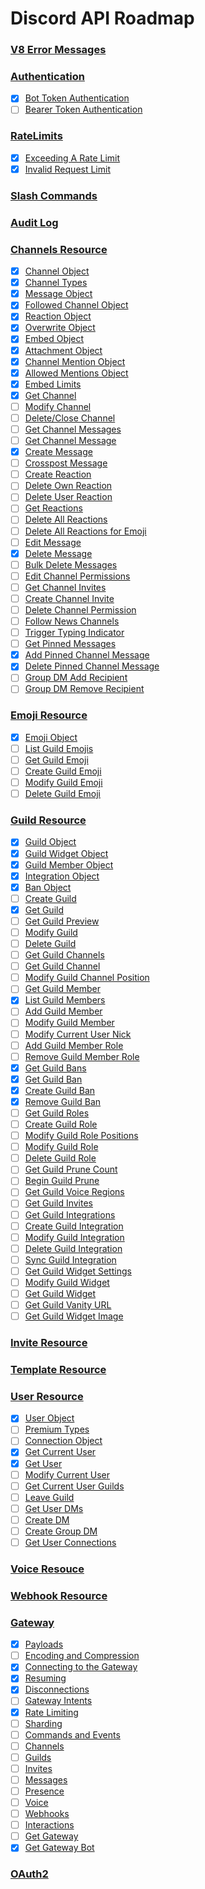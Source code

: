 # Discord API Roadmap

### [V8 Error Messages](https://discord.com/developers/docs/reference#error-messages)
### [Authentication](https://discord.com/developers/docs/reference#authentication)
- [x] [Bot Token Authentication](https://discord.com/developers/docs/reference#authentication-example-bot-token-authorization-header)
- [ ] [Bearer Token Authentication](https://discord.com/developers/docs/reference#authentication-example-bearer-token-authorization-header)
### [RateLimits](https://discord.com/developers/docs/topics/rate-limits)
- [x] [Exceeding A Rate Limit](https://discord.com/developers/docs/topics/rate-limits#exceeding-a-rate-limit)
- [x] [Invalid Request Limit](https://discord.com/developers/docs/topics/rate-limits#invalid-request-limit)
### [Slash Commands](https://discord.com/developers/docs/interactions/slash-commands#slash-commands)
### [Audit Log](https://discord.com/developers/docs/resources/audit-log#audit-logs-resource)
### [Channels Resource](https://discord.com/developers/docs/resources/channel#channels-resource)
- [x] [Channel Object](https://discord.com/developers/docs/resources/channel#channel-object)
- [x] [Channel Types](https://discord.com/developers/docs/resources/channel#channel-object-channel-types)
- [x] [Message Object](https://discord.com/developers/docs/resources/channel#message-object)
- [x] [Followed Channel Object](https://discord.com/developers/docs/resources/channel#followed-channel-object)
- [x] [Reaction Object](https://discord.com/developers/docs/resources/channel#reaction-object)
- [x] [Overwrite Object](https://discord.com/developers/docs/resources/channel#overwrite-object)
- [x] [Embed Object](https://discord.com/developers/docs/resources/channel#embed-object)
- [x] [Attachment Object](https://discord.com/developers/docs/resources/channel#attachment-object)
- [x] [Channel Mention Object](https://discord.com/developers/docs/resources/channel#channel-mention-object)
- [x] [Allowed Mentions Object](https://discord.com/developers/docs/resources/channel#allowed-mentions-object)
- [x] [Embed Limits](https://discord.com/developers/docs/resources/channel#embed-limits)
- [x] [Get Channel](https://discord.com/developers/docs/resources/channel#get-channel)
- [ ] [Modify Channel](https://discord.com/developers/docs/resources/channel#modify-channel)
- [ ] [Delete/Close Channel](https://discord.com/developers/docs/resources/channel#deleteclose-channel)
- [ ] [Get Channel Messages](https://discord.com/developers/docs/resources/channel#get-channel-messages)
- [ ] [Get Channel Message](https://discord.com/developers/docs/resources/channel#get-channel-message)
- [x] [Create Message](https://discord.com/developers/docs/resources/channel#create-message)
- [ ] [Crosspost Message](https://discord.com/developers/docs/resources/channel#crosspost-message)
- [ ] [Create Reaction](https://discord.com/developers/docs/resources/channel#create-reaction)
- [ ] [Delete Own Reaction](https://discord.com/developers/docs/resources/channel#delete-own-reaction)
- [ ] [Delete User Reaction](https://discord.com/developers/docs/resources/channel#delete-user-reaction)
- [ ] [Get Reactions](https://discord.com/developers/docs/resources/channel#get-reactions)
- [ ] [Delete All Reactions](https://discord.com/developers/docs/resources/channel#delete-all-reactions)
- [ ] [Delete All Reactions for Emoji](https://discord.com/developers/docs/resources/channel#delete-all-reactions-for-emoji)
- [ ] [Edit Message](https://discord.com/developers/docs/resources/channel#edit-message)
- [X] [Delete Message](https://discord.com/developers/docs/resources/channel#delete-message)
- [ ] [Bulk Delete Messages](https://discord.com/developers/docs/resources/channel#bulk-delete-messages)
- [ ] [Edit Channel Permissions](https://discord.com/developers/docs/resources/channel#edit-channel-permissions)
- [ ] [Get Channel Invites](https://discord.com/developers/docs/resources/channel#get-channel-invites)
- [ ] [Create Channel Invite](https://discord.com/developers/docs/resources/channel#create-channel-invite)
- [ ] [Delete Channel Permission](https://discord.com/developers/docs/resources/channel#delete-channel-permission)
- [ ] [Follow News Channels](https://discord.com/developers/docs/resources/channel#follow-news-channel)
- [ ] [Trigger Typing Indicator](https://discord.com/developers/docs/resources/channel#trigger-typing-indicator)
- [ ] [Get Pinned Messages](https://discord.com/developers/docs/resources/channel#get-pinned-messages)
- [x] [Add Pinned Channel Message](https://discord.com/developers/docs/resources/channel#add-pinned-channel-message)
- [x] [Delete Pinned Channel Message](https://discord.com/developers/docs/resources/channel#delete-pinned-channel-message)
- [ ] [Group DM Add Recipient](https://discord.com/developers/docs/resources/channel#group-dm-add-recipient)
- [ ] [Group DM Remove Recipient](https://discord.com/developers/docs/resources/channel#group-dm-remove-recipient)
### [Emoji Resource](https://discord.com/developers/docs/resources/emoji#emoji-resource)
- [x] [Emoji Object](https://discord.com/developers/docs/resources/emoji#emoji-object)
- [ ] [List Guild Emojis](https://discord.com/developers/docs/resources/emoji#list-guild-emojis)
- [ ] [Get Guild Emoji](https://discord.com/developers/docs/resources/emoji#get-guild-emoji)
- [ ] [Create Guild Emoji](https://discord.com/developers/docs/resources/emoji#create-guild-emoji)
- [ ] [Modify Guild Emoji](https://discord.com/developers/docs/resources/emoji#modify-guild-emoji)
- [ ] [Delete Guild Emoji](https://discord.com/developers/docs/resources/emoji#delete-guild-emoji)
### [Guild Resource](https://discord.com/developers/docs/resources/guild#guild-resource)
- [x] [Guild Object](https://discord.com/developers/docs/resources/guild#guild-object)
- [x] [Guild Widget Object](https://discord.com/developers/docs/resources/guild#guild-widget-object)
- [x] [Guild Member Object](https://discord.com/developers/docs/resources/guild#guild-member-object)
- [x] [Integration Object](https://discord.com/developers/docs/resources/guild#integration-object)
- [X] [Ban Object](https://discord.com/developers/docs/resources/guild#ban-object)
- [ ] [Create Guild](https://discord.com/developers/docs/resources/guild#create-guild)
- [x] [Get Guild](https://discord.com/developers/docs/resources/guild#get-guild)
- [ ] [Get Guild Preview](https://discord.com/developers/docs/resources/guild#get-guild-preview)
- [ ] [Modify Guild](https://discord.com/developers/docs/resources/guild#modify-guild)
- [ ] [Delete Guild](https://discord.com/developers/docs/resources/guild#delete-guild)
- [ ] [Get Guild Channels](https://discord.com/developers/docs/resources/guild#get-guild-channels)
- [ ] [Get Guild Channel](https://discord.com/developers/docs/resources/guild#create-guild-channel)
- [ ] [Modify Guild Channel Position](https://discord.com/developers/docs/resources/guild#modify-guild-channel-positions)
- [ ] [Get Guild Member](https://discord.com/developers/docs/resources/guild#get-guild-member)
- [x] [List Guild Members](https://discord.com/developers/docs/resources/guild#list-guild-members)
- [ ] [Add Guild Member](https://discord.com/developers/docs/resources/guild#add-guild-member)
- [ ] [Modify Guild Member](https://discord.com/developers/docs/resources/guild#modify-guild-member)
- [ ] [Modify Current User Nick](https://discord.com/developers/docs/resources/guild#modify-current-user-nick)
- [ ] [Add Guild Member Role](https://discord.com/developers/docs/resources/guild#add-guild-member-role)
- [ ] [Remove Guild Member Role](https://discord.com/developers/docs/resources/guild#remove-guild-member-role)
- [X] [Get Guild Bans](https://discord.com/developers/docs/resources/guild#get-guild-bans)
- [X] [Get Guild Ban](https://discord.com/developers/docs/resources/guild#get-guild-ban)
- [x] [Create Guild Ban](https://discord.com/developers/docs/resources/guild#create-guild-ban)
- [X] [Remove Guild Ban](https://discord.com/developers/docs/resources/guild#remove-guild-ban)
- [ ] [Get Guild Roles](https://discord.com/developers/docs/resources/guild#get-guild-roles)
- [ ] [Create Guild Role](https://discord.com/developers/docs/resources/guild#create-guild-role)
- [ ] [Modify Guild Role Positions](https://discord.com/developers/docs/resources/guild#modify-guild-role-positions)
- [ ] [Modify Guild Role](https://discord.com/developers/docs/resources/guild#modify-guild-role)
- [ ] [Delete Guild Role](https://discord.com/developers/docs/resources/guild#delete-guild-role)
- [ ] [Get Guild Prune Count](https://discord.com/developers/docs/resources/guild#get-guild-prune-count)
- [ ] [Begin Guild Prune](https://discord.com/developers/docs/resources/guild#begin-guild-prune)
- [ ] [Get Guild Voice Regions](https://discord.com/developers/docs/resources/guild#get-guild-voice-regions)
- [ ] [Get Guild Invites](https://discord.com/developers/docs/resources/guild#get-guild-invites)
- [ ] [Get Guild Integrations](https://discord.com/developers/docs/resources/guild#get-guild-integrations)
- [ ] [Create Guild Integration](https://discord.com/developers/docs/resources/guild#create-guild-integration)
- [ ] [Modify Guild Integration](https://discord.com/developers/docs/resources/guild#modify-guild-integration)
- [ ] [Delete Guild Integration](https://discord.com/developers/docs/resources/guild#delete-guild-integration)
- [ ] [Sync Guild Integration](https://discord.com/developers/docs/resources/guild#sync-guild-integration)
- [ ] [Get Guild Widget Settings](https://discord.com/developers/docs/resources/guild#get-guild-widget-settings)
- [ ] [Modify Guild Widget](https://discord.com/developers/docs/resources/guild#modify-guild-widget)
- [ ] [Get Guild Widget](https://discord.com/developers/docs/resources/guild#get-guild-widget)
- [ ] [Get Guild Vanity URL](https://discord.com/developers/docs/resources/guild#get-guild-vanity-url)
- [ ] [Get Guild Widget Image](https://discord.com/developers/docs/resources/guild#get-guild-widget-image)
### [Invite Resource](https://discord.com/developers/docs/resources/invite#invite-resource)
### [Template Resource](https://discord.com/developers/docs/resources/template#template-resource)
### [User Resource](https://discord.com/developers/docs/resources/user#users-resource)
- [x] [User Object](https://discord.com/developers/docs/resources/user#user-object)
- [ ] [Premium Types](https://discord.com/developers/docs/resources/user#user-object-premium-types)
- [ ] [Connection Object](https://discord.com/developers/docs/resources/user#connection-object)
- [x] [Get Current User](https://discord.com/developers/docs/resources/user#get-current-user)
- [x] [Get User](https://discord.com/developers/docs/resources/user#get-user)
- [ ] [Modify Current User](https://discord.com/developers/docs/resources/user#modify-current-user)
- [ ] [Get Current User Guilds](https://discord.com/developers/docs/resources/user#get-current-user-guilds)
- [ ] [Leave Guild](https://discord.com/developers/docs/resources/user#leave-guild)
- [ ] [Get User DMs](https://discord.com/developers/docs/resources/user#get-user-dms)
- [ ] [Create DM](https://discord.com/developers/docs/resources/user#create-dm)
- [ ] [Create Group DM](https://discord.com/developers/docs/resources/user#create-group-dm)
- [ ] [Get User Connections](https://discord.com/developers/docs/resources/user#get-user-connections)
### [Voice Resouce](https://discord.com/developers/docs/resources/voice#voice-resource)
### [Webhook Resource](https://discord.com/developers/docs/resources/webhook#webhook-resource)
### [Gateway](https://discord.com/developers/docs/topics/gateway)
- [x] [Payloads](https://discord.com/developers/docs/topics/gateway#payloads)
- [ ] [Encoding and Compression](https://discord.com/developers/docs/topics/gateway#encoding-and-compression)
- [x] [Connecting to the Gateway](https://discord.com/developers/docs/topics/gateway#connecting-to-the-gateway)
- [x] [Resuming](https://discord.com/developers/docs/topics/gateway#resuming)
- [x] [Disconnections](https://discord.com/developers/docs/topics/gateway#disconnections)
- [ ] [Gateway Intents](https://discord.com/developers/docs/topics/gateway#gateway-intents)
- [x] [Rate Limiting](https://discord.com/developers/docs/topics/gateway#rate-limiting)
- [ ] [Sharding](https://discord.com/developers/docs/topics/gateway#sharding)
- [ ] [Commands and Events](https://discord.com/developers/docs/topics/gateway#commands-and-events)
- [ ] [Channels](https://discord.com/developers/docs/topics/gateway#channels)
- [ ] [Guilds](https://discord.com/developers/docs/topics/gateway#guilds)
- [ ] [Invites](https://discord.com/developers/docs/topics/gateway#invites)
- [ ] [Messages](https://discord.com/developers/docs/topics/gateway#messages)
- [ ] [Presence](https://discord.com/developers/docs/topics/gateway#presence)
- [ ] [Voice](https://discord.com/developers/docs/topics/gateway#voice)
- [ ] [Webhooks](https://discord.com/developers/docs/topics/gateway#webhooks)
- [ ] [Interactions](https://discord.com/developers/docs/topics/gateway#interactions)
- [ ] [Get Gateway](https://discord.com/developers/docs/topics/gateway#get-gateway)
- [x] [Get Gateway Bot](https://discord.com/developers/docs/topics/gateway#get-gateway-bot)
### [OAuth2](https://discord.com/developers/docs/topics/oauth2)
